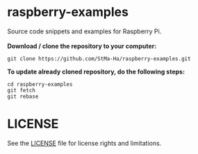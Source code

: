 # raspberry-examples

Source code snippets and examples for Raspberry Pi.\
\
**Download / clone the repository to your computer:**
```
git clone https://github.com/StMa-Ha/raspberry-examples.git
```
**To update already cloned repository, do the following steps:**
```
cd raspberry-examples
git fetch
git rebase
````

# LICENSE

See the [LICENSE](LICENSE.md) file for license rights and limitations.
